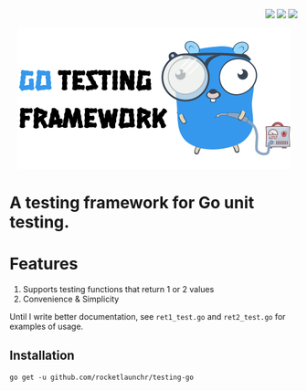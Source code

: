<p align="right">
  <a href="https://pkg.go.dev/github.com/rocketlaunchr/testing-go"><img src="http://godoc.org/github.com/rocketlaunchr/testing-go?status.svg" /></a>
  <a href="https://goreportcard.com/report/github.com/rocketlaunchr/testing-go"><img src="https://goreportcard.com/badge/github.com/rocketlaunchr/testing-go" /></a>
  <a href="https://gocover.io/github.com/rocketlaunchr/testing-go"><img src="http://gocover.io/_badge/github.com/rocketlaunchr/testing-go" /></a>
</p>

<p align="center">
<img src="https://github.com/rocketlaunchr/testing-go/raw/master/assets/logo.png" alt="testing-go" />
</p>



# A testing framework for Go unit testing.


# Features

1. Supports testing functions that return 1 or 2 values
2. Convenience & Simplicity

Until I write better documentation, see `ret1_test.go` and `ret2_test.go` for examples of usage.

## Installation

```
go get -u github.com/rocketlaunchr/testing-go
```